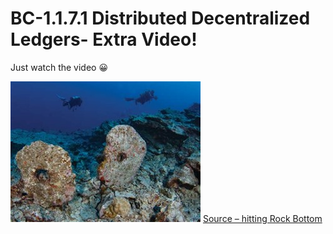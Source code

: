 # BC-1.1.7.1 Distributed Decentralized Ledgers- Extra Video! 

Just watch the video 😀


![Yap Stone – Rock Bottom](https://raw.githubusercontent.com/koiosonline/literature-images/main/blockchain-level1/BC-1-1-7.1-Blockchain-Demystified-YAP's-intuition-image1.jpg)
[Source – hitting Rock Bottom](https://netcoins.ca/wp-content/uploads/2020/06/rai-stone-under-water.jpg)

